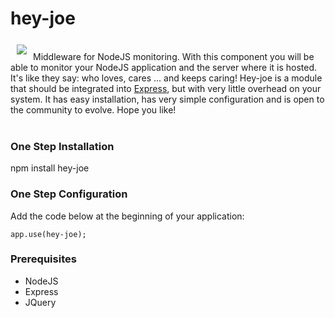 # hey-joe

<a href="https://github.com/lgapontes/hey-joe"><img src="http://linu.com.br/hey-joe/logo-256.png" align="left" hspace="10" vspace="6"></a>

<br>
Middleware for NodeJS monitoring. With this component you will be able to monitor your NodeJS application and the server where it is hosted. It's like they say: who loves, cares ... and keeps caring! Hey-joe is a module that should be integrated into <a href="https://www.npmjs.com/package/express">Express</a>, but with very little overhead on your system. It has easy installation, has very simple configuration and is open to the community to evolve. Hope you like!
<br><br>


### One Step Installation
npm install hey-joe


### One Step Configuration
Add the code below at the beginning of your application:

```
app.use(hey-joe);
```


### Prerequisites
- NodeJS
- Express
- JQuery
